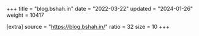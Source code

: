 +++
title = "blog.bshah.in"
date = "2022-03-22"
updated = "2024-01-26"
weight = 10417

[extra]
source = "https://blog.bshah.in/"
ratio = 32
size = 10
+++
